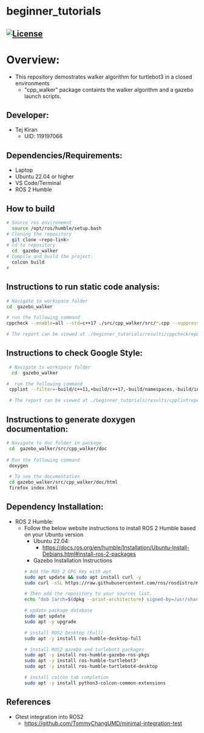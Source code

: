 # beginner_tutorials

[![License](https://img.shields.io/badge/License-Apache_2.0-blue.svg)](https://opensource.org/licenses/Apache-2.0)
---
# Overview:
 * This repository demostrates walker algorithm for turtlebot3 in a closed environments
    - "cpp_walker" package containts the walker algorithm and a gazebo launch scripts. 


## Developer:
 - Tej Kiran 
    - UID: 119197066

## Dependencies/Requirements: 
 - Laptop
 - Ubuntu 22.04 or higher
 - VS Code/Terminal
 - ROS 2 Humble

## How to build
``` bash
# Source ros environemnt
  source /opt/ros/humble/setup.bash
# Cloning the repository
  git clone <repo-link>
# cd to repository
  cd  gazebo_walker
# Compile and build the project:
  colcon build
#
```

## Instructions to run static code analysis:
 ```bash
 # Navigate to workspace folder
 cd  gazebo_walker

 # run the following command
 cppcheck --enable=all --std=c++17 ./src/cpp_walker/src/*.cpp --suppress=missingIncludeSystem --suppress=missingInclude --suppress=unmatchedSuppression > ./results/cppcheckreport

 # The report can be viewed at ./beginner_tutorials/results/cppcheckreport

 ```

## Instructions to check Google Style:
 
```bash
 # Navigate to workspace folder
  cd  gazebo_walker

#  run the following command
 cpplint --filter=-build/c++11,+build/c++17,-build/namespaces,-build/include_order ./src/cpp_walker/src/*.cpp   > ./results/cpplintreport > ./results/cpplintreport

 # The report can be viewed at ./beginner_tutorials/results/cpplintreport
 ```

## Instructions to generate doxygen documentation:

```bash
# Navigate to doc folder in package
 cd  gazebo_walker/src/cpp_walker/doc
 
# Run the following command
 doxygen

 # To see the documentation
 cd gazebo_walker/src/cpp_walker/doc/html
 firefox index.html
 ```


<!-- ## How to run the demo
### 2. Running the launch file
      The service, publisher, and subscriber nodes can also be launched from the launch file using the below steps.
- ### Instructions
```bash
# Source ros environemnt
  source /opt/ros/humble/setup.bash

# Source project
  source ./install/setup.bash

# run talker node
  ros2 launch cpp_pubsub pubsub_launch.py
  ```
- ### Results
![alt text](./result_images/launch_results.png)

### 3. Set ROS2 node parameters though launch file
- ### Instructions to modify publisher rate
```bash
# To change publisher rate, use the pub_rate(units in milliseconds) launch argument as shown below
ros2 launch cpp_pubsub pubsub_launch.py log_level:='info' pub_rate:=1000
```

### 5. Run and view gtest results
- ### Instructions to run test cases
```bash
# Source ros environemnt
  source /opt/ros/humble/setup.bash

# Source project
  source ./install/setup.bash

  # Run test cases in cpp_pubsub
colcon test --packages-select cpp_pubsub
```
- ### Instructions to view test results
```bash
cat log/latest_test/minimal_integration_test/stdout_stderr.log
```

- ### GTest Results
![alt text](./result_images/test_log.png)

### 6. Record and Playback bag files
- ### Instructions to launch with ros2 bag recorder
```bash
  # Source ros environemnt
  source /opt/ros/humble/setup.bash

  # Source project
  source ./install/setup.bashs

  # Launch file options to enable ros2 bag recording
  ros2 launch cpp_pubsub pubsub_launch.py  is_record_bag:=true  bag_file_path:=rosbag/talker
```
- ### Instructions to launch ros2 bag playback
```bash
  # Source ros environemnt
  source /opt/ros/humble/setup.bash

  # Source project
  source ./install/setup.bash

  # Launch file to playback the bag-file and listener
  ros2 launch cpp_pubsub rosbag_replay_launch.py bag_file_path:=rosbag/talker
```

- ### ros2 bag playback results
![alt text](./result_images/ros2_bag_play.png) -->



## Dependency Installation: 
- ROS 2 Humble:
  - Follow the below website instructions to install ROS 2 Humble based on your Ubuntu version
    - Ubuntu 22.04:
      - https://docs.ros.org/en/humble/Installation/Ubuntu-Install-Debians.html#install-ros-2-packages
    - Gazebo Installation Instructions
    ```bash
    # Add the ROS 2 GPG key with apt
    sudo apt update && sudo apt install curl -y
    sudo curl -sSL https://raw.githubusercontent.com/ros/rosdistro/master/ros.key -o /usr/share/keyrings/ros-archive-keyring.gpg

    # Then add the repository to your sources list.
    echo "deb [arch=$(dpkg --print-architecture) signed-by=/usr/share/keyrings/ros-archive-keyring.gpg] http://packages.ros.org/ros2/ubuntu $(. /etc/os-release && echo $UBUNTU_CODENAME) main" | sudo tee /etc/apt/sources.list.d/ros2.list > /dev/null

    # update package database
    sudo apt update
    sudo apt -y upgrade

    # install ROS2 Desktop (Full)
    sudo apt -y install ros-humble-desktop-full

    # install ROS2 gazebo and turlebot3 packages
    sudo apt -y install ros-humble-gazebo-ros-pkgs
    sudo apt -y install ros-humble-turtlebot3*
    sudo apt -y install ros-humble-turtlebot4-desktop

    # install colcon tab completion 
    sudo apt -y install python3-colcon-common-extensions
    ```

## References
- Gtest integration into ROS2
  - https://github.com/TommyChangUMD/minimal-integration-test